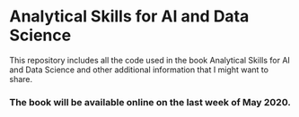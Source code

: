 # Analytical Skills for AI and Data Science

This repository includes all the code used  in the book Analytical Skills for AI and Data Science and other additional information that I might want to share.

### The book will be available online on the last week of May 2020.
